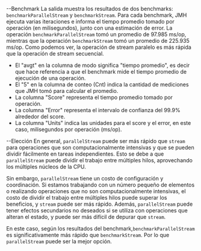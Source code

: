 --Benchmark
La salida muestra los resultados de dos benchmarks: `benchmarkParallelStream` y `benchmarkStream`. Para cada benchmark, JMH ejecuta varias iteraciones e informa el tiempo promedio tomado por operación (en milisegundos), junto con una estimación de error.
La operación `benchmarkParallelStream` tomó un promedio de 97.985 ms/op, mientras que la operación `benchmarkStream` tomó un promedio de 225.935 ms/op. Como podemos ver, la operación de stream paralelo es más rápida que la operación de stream secuencial.

- El "avgt" en la columna de modo significa "tiempo promedio", es decir que hace referencia a que el benchmark mide el tiempo promedio de ejecución de una operación. 
- El "5" en la columna de conteo (Cnt) indica la cantidad de mediciones que JMH tomó para calcular el promedio. 
- La columna "Score" representa el tiempo promedio tomado por operación.
- La columna "Error" representa el intervalo de confianza del 99.9% alrededor del score. 
- La columna "Units" indica las unidades para el score y el error, en este caso, milisegundos por operación (ms/op).

--Elección
En general, `parallelStream` puede ser más rápido que `stream` para operaciones que son computacionalmente intensivas y que se pueden dividir fácilmente en tareas independientes. Esto se debe a que `parallelStream` puede dividir el trabajo entre múltiples hilos, aprovechando los múltiples núcleos de la CPU.

Sin embargo, `parallelStream` tiene un costo de configuración y coordinación. Si estamos trabajando con un número pequeño de elementos o realizando operaciones que no son computacionalmente intensivas, el costo de dividir el trabajo entre múltiples hilos puede superar los beneficios, y `stream` puede ser más rápido. Además, `parallelStream` puede tener efectos secundarios no deseados si se utiliza con operaciones que alteran el estado, y puede ser más difícil de depurar que `stream`.

En este caso, según los resultados del benchmark,`benchmarkParallelStream` es significativamente más rápido que `benchmarkStream`. Por lo que `parallelStream` puede ser la mejor opción.